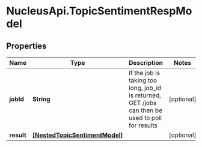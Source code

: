 # NucleusApi.TopicSentimentRespModel

## Properties
Name | Type | Description | Notes
------------ | ------------- | ------------- | -------------
**jobId** | **String** | If the job is taking too long, job_id is returned, GET /jobs can then be used to poll for results | [optional] 
**result** | [**[NestedTopicSentimentModel]**](NestedTopicSentimentModel.md) |  | [optional] 


